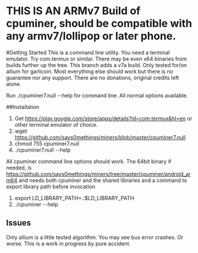 # THIS IS AN ARMv7 Build of cpuminer, should be compatible with any armv7/lollipop or later phone. 

#Getting Started
This is a command line utility. You need a terminal emulator. Try com.termux or similar. There may be even x64 binaries from builds further up the tree. This branch adds a v7a build. Only tested for/on allium for garlicoin. Most everything else should work but there is no guarantee nor any support. There are no donations, original credits left alone.

Run ./cpuminer7.null --help for command line. All normal options available.

##Installation
1. Get https://play.google.com/store/apps/details?id=com.termux&hl=en or other terminal emulator of choice.
2. wget https://github.com/says0methings/miners/blob/master/cpuminer7.null
3. chmod 755 cpuminer7.null
4. ./cpuminer7.null --help

All cpuminer command line options should work. The 64bit binary if needed, is https://github.com/says0methings/miners/tree/master/cpuminer/android_arm64 and needs both cpuminer and the shared libraries and a command to export library path before invocation

1. export LD_LIBRARY_PATH=.:$LD_LIBRARY_PATH
2. ./cpuminer --help

## Issues
Only allium is a little tested algorithm. You may see bus error crashes. Or worse. This is a work in progress by pure accident. 
